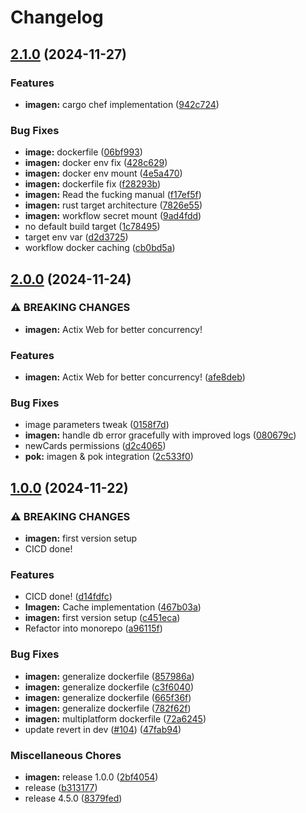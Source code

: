# Changelog

## [2.1.0](https://github.com/doper1/POK/compare/imagen@v2.0.0...imagen@v2.1.0) (2024-11-27)


### Features

* **imagen:** cargo chef implementation ([942c724](https://github.com/doper1/POK/commit/942c724083e298e5de574fbcb90af6a0d9e72624))


### Bug Fixes

* **image:** dockerfile ([06bf993](https://github.com/doper1/POK/commit/06bf9931990c96f045502faf9a8bad4b098d1831))
* **imagen:** docker env fix ([428c629](https://github.com/doper1/POK/commit/428c629892cd42dde5ec252e13b1269787fa576b))
* **imagen:** docker env mount ([4e5a470](https://github.com/doper1/POK/commit/4e5a4706e457153b674dab989e0717b0e1737415))
* **imagen:** dockerfile fix ([f28293b](https://github.com/doper1/POK/commit/f28293b2c68744e5fdfd2bf419c64253d2f3b7c8))
* **imagen:** Read the fucking manual ([f17ef5f](https://github.com/doper1/POK/commit/f17ef5f20fe7ea81afd2604228d01948340a3530))
* **imagen:** rust target architecture ([7826e55](https://github.com/doper1/POK/commit/7826e55a5f9031af7c7f5e14b2e43d33d84ac4e0))
* **imagen:** workflow secret mount ([9ad4fdd](https://github.com/doper1/POK/commit/9ad4fddb187942633d304004e8dc31ff1047c094))
* no default build target ([1c78495](https://github.com/doper1/POK/commit/1c78495b1164e540a0801a6dc9f39f676ef87217))
* target env var ([d2d3725](https://github.com/doper1/POK/commit/d2d3725ddfa520ef401ad79bf913b215b4636a97))
* workflow docker caching ([cb0bd5a](https://github.com/doper1/POK/commit/cb0bd5ac54a2b524de5cfa9c0869a03a628dd87b))

## [2.0.0](https://github.com/doper1/POK/compare/imagen@v1.0.0...imagen@v2.0.0) (2024-11-24)


### ⚠ BREAKING CHANGES

* **imagen:** Actix Web for better concurrency!

### Features

* **imagen:** Actix Web for better concurrency! ([afe8deb](https://github.com/doper1/POK/commit/afe8deb5c8a7189fbac5377e9219bf1a483fcef5))


### Bug Fixes

* image parameters tweak ([0158f7d](https://github.com/doper1/POK/commit/0158f7dacc4a1da4303dbb08c62e56f4085d967c))
* **imagen:** handle db error gracefully with improved logs ([080679c](https://github.com/doper1/POK/commit/080679c26a6ac4d286528cb3cd8a76185529aed3))
* newCards permissions ([d2c4065](https://github.com/doper1/POK/commit/d2c406519ac17bb1421a057422efced41663e108))
* **pok:** imagen & pok integration ([2c533f0](https://github.com/doper1/POK/commit/2c533f01ffc1dd8b7d80ab2088581f2917263cbe))

## [1.0.0](https://github.com/doper1/POK/compare/imagen-v1.0.0...imagen@v1.0.0) (2024-11-22)


### ⚠ BREAKING CHANGES

* **imagen:** first version setup
* CICD done!

### Features

* CICD done! ([d14fdfc](https://github.com/doper1/POK/commit/d14fdfc85bcb769e77032392773eda073b1a90be))
* **Imagen:** Cache implementation ([467b03a](https://github.com/doper1/POK/commit/467b03a4f86bf212ff9753c489f864f11ac27cfb))
* **imagen:** first version setup ([c451eca](https://github.com/doper1/POK/commit/c451ecacb116a25a824c4e92937abc58d9ca58b6))
* Refactor into monorepo ([a96115f](https://github.com/doper1/POK/commit/a96115ff24e264c9167908dc52b0540a42c9174f))


### Bug Fixes

* **imagen:** generalize dockerfile ([857986a](https://github.com/doper1/POK/commit/857986a976e13600d4d01cb3cca51ae248e6451b))
* **imagen:** generalize dockerfile ([c3f6040](https://github.com/doper1/POK/commit/c3f6040991278d9ba8ad3c1eb868d83e6388abfb))
* **imagen:** generalize dockerfile ([665f36f](https://github.com/doper1/POK/commit/665f36f5e98c1c93095acd771fdcc67382560ffb))
* **imagen:** generalize dockerfile ([782f62f](https://github.com/doper1/POK/commit/782f62f32d9c00a75d6ec0e17618512a0ce1bc93))
* **imagen:** multiplatform dockerfile ([72a6245](https://github.com/doper1/POK/commit/72a6245e8c556cd3fbdc78a82f121b02fddbb813))
* update revert in dev ([#104](https://github.com/doper1/POK/issues/104)) ([47fab94](https://github.com/doper1/POK/commit/47fab94fcd907edb5c3a9f4860e2d7f9bf09c6e9))


### Miscellaneous Chores

* **imagen:** release 1.0.0 ([2bf4054](https://github.com/doper1/POK/commit/2bf4054e4938a16b6aa3f042fdf9204556dae9e4))
* release ([b313177](https://github.com/doper1/POK/commit/b313177bdb8d77cf404ba7c84e19bcb5c9954a01))
* release 4.5.0 ([8379fed](https://github.com/doper1/POK/commit/8379fedbb5bf988d6177ccd60bf0f1edf22766ea))
